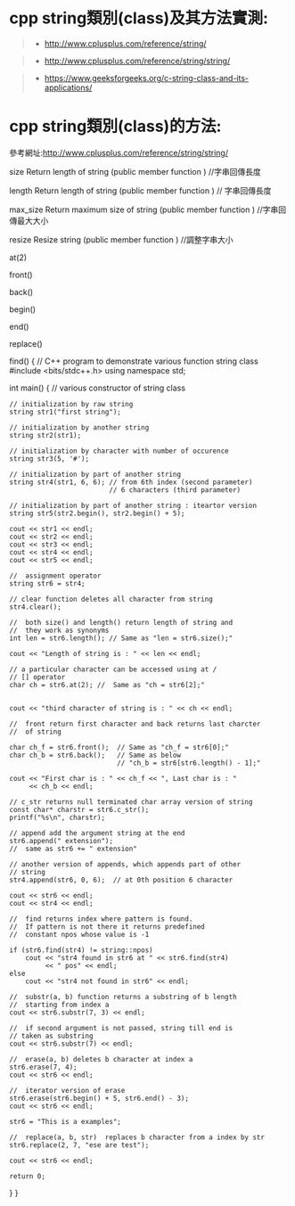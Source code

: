 # cpp string類別(class)及其方法實測:
>* http://www.cplusplus.com/reference/string/

>* http://www.cplusplus.com/reference/string/string/

>* https://www.geeksforgeeks.org/c-string-class-and-its-applications/

# cpp string類別(class)的方法:
參考網址:http://www.cplusplus.com/reference/string/string/

size
Return length of string (public member function ) //字串回傳長度

length
Return length of string (public member function ) // 字串回傳長度

max_size
Return maximum size of string (public member function ) //字串回傳最大大小

resize
Resize string (public member function ) //調整字串大小

at(2)

front()

back()

begin()

end()

replace()

find()
{
// C++ program to demonstrate various function string class
#include <bits/stdc++.h>
using namespace std;
 
int main()
{
    // various constructor of string class
 
    // initialization by raw string
    string str1("first string");
 
    // initialization by another string
    string str2(str1);
 
    // initialization by character with number of occurence
    string str3(5, '#');
 
    // initialization by part of another string
    string str4(str1, 6, 6); // from 6th index (second parameter)
                             // 6 characters (third parameter)
 
    // initialization by part of another string : iteartor version
    string str5(str2.begin(), str2.begin() + 5);
 
    cout << str1 << endl;
    cout << str2 << endl;
    cout << str3 << endl;
    cout << str4 << endl;
    cout << str5 << endl;
 
    //  assignment operator
    string str6 = str4;
 
    // clear function deletes all character from string
    str4.clear();
 
    //  both size() and length() return length of string and
    //  they work as synonyms
    int len = str6.length(); // Same as "len = str6.size();"
 
    cout << "Length of string is : " << len << endl;
 
    // a particular character can be accessed using at /
    // [] operator
    char ch = str6.at(2); //  Same as "ch = str6[2];"
 
 
    cout << "third character of string is : " << ch << endl;
 
    //  front return first character and back returns last charcter
    //  of string
 
    char ch_f = str6.front();  // Same as "ch_f = str6[0];"
    char ch_b = str6.back();   // Same as below
                               // "ch_b = str6[str6.length() - 1];"
 
    cout << "First char is : " << ch_f << ", Last char is : "
         << ch_b << endl;
 
    // c_str returns null terminated char array version of string
    const char* charstr = str6.c_str();
    printf("%s\n", charstr);
 
    // append add the argument string at the end
    str6.append(" extension");
    //  same as str6 += " extension"
 
    // another version of appends, which appends part of other
    // string
    str4.append(str6, 0, 6);  // at 0th position 6 character
 
    cout << str6 << endl;
    cout << str4 << endl;
 
    //  find returns index where pattern is found.
    //  If pattern is not there it returns predefined
    //  constant npos whose value is -1
 
    if (str6.find(str4) != string::npos)
        cout << "str4 found in str6 at " << str6.find(str4)
             << " pos" << endl;
    else
        cout << "str4 not found in str6" << endl;
 
    //  substr(a, b) function returns a substring of b length
    //  starting from index a
    cout << str6.substr(7, 3) << endl;
 
    //  if second argument is not passed, string till end is
    // taken as substring
    cout << str6.substr(7) << endl;
 
    //  erase(a, b) deletes b character at index a
    str6.erase(7, 4);
    cout << str6 << endl;
 
    //  iterator version of erase
    str6.erase(str6.begin() + 5, str6.end() - 3);
    cout << str6 << endl;
 
    str6 = "This is a examples";
 
    //  replace(a, b, str)  replaces b character from a index by str
    str6.replace(2, 7, "ese are test");
 
    cout << str6 << endl;
 
    return 0;
}
}
